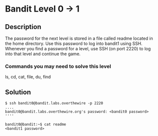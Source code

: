 # Bandit Level 0 -> 1

## Description
The password for the next level is stored in a file called readme located in the home directory. Use this password to log into bandit1 using SSH. Whenever you find a password for a level, use SSH (on port 2220) to log into that level and continue the game.

### Commands you may need to solve this level
ls, cd, cat, file, du, find

## Solution
```
$ ssh bandit0@bandit.labs.overthewire -p 2220
....
bandit0@bandit.labs.overthewire.org's password: <bandit0 password>
''''

bandit0@bandit:~$ cat readme
<bandit1 password>
```
